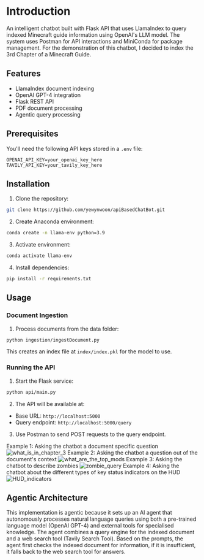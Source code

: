 # Introduction

An intelligent chatbot built with Flask API that uses LlamaIndex to query indexed Minecraft guide information using OpenAI's LLM model. The system uses Postman for API interactions and MiniConda for package management. For the demonstration of this chatbot, I decided to index the 3rd Chapter of a Minecraft Guide.

## Features

- LlamaIndex document indexing
- OpenAI GPT-4 integration
- Flask REST API
- PDF document processing
- Agentic query processing

## Prerequisites

You'll need the following API keys stored in a `.env` file:

```plaintext
OPENAI_API_KEY=your_openai_key_here
TAVILY_API_KEY=your_tavily_key_here
```

## Installation

1. Clone the repository:
```bash
git clone https://github.com/yewynwoon/apiBasedChatBot.git
```

2. Create Anaconda environment:
```bash
conda create -n llama-env python=3.9
```

3. Activate environment:
```bash
conda activate llama-env
```

4. Install dependencies:
```bash
pip install -r requirements.txt
```

## Usage

### Document Ingestion

1. Process documents from the data folder:
```bash
python ingestion/ingestDocument.py
```
This creates an index file at `index/index.pkl` for the model to use.

### Running the API

1. Start the Flask service:
```bash
python api/main.py
```

2. The API will be available at:
- Base URL: `http://localhost:5000`
- Query endpoint: `http://localhost:5000/query`

3. Use Postman to send POST requests to the query endpoint.

Example 1: Asking the chatbot a document specific question
![what_is_in_chapter_3](https://github.com/user-attachments/assets/a32eb8ad-c924-41df-8b14-dc4ecf6c8dc1)
Example 2: Asking the chatbot a question out of the document's context
![what_are_the_top_mods](https://github.com/user-attachments/assets/056f37c7-d460-4f54-87c1-2c5bf9a8c68c)
Example 3: Asking the chatbot to describe zombies
![zombie_query](https://github.com/user-attachments/assets/80a62b20-a7b2-44da-90ea-e99c30bc1c99)
Example 4: Asking the chatbot about the different types of key status indicators on the HUD
![HUD_indicators](https://github.com/user-attachments/assets/4ce4119c-a1bf-416f-a6dd-b181ce605fe3)

## Agentic Architecture

This implementation is agentic because it sets up an AI agent that autonomously processes natural language queries using both a pre-trained language model (OpenAI GPT-4) and external tools for specialised knowledge. The agent combines a query engine for the indexed document and a web search tool (Tavily Search Tool). Based on the prompts, the agent first checks the indexed document for information, if it is insufficient, it falls back to the web search tool for answers.
